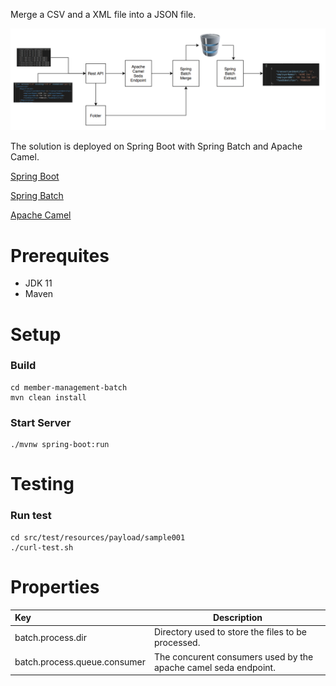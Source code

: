 Merge a CSV and a XML file into a JSON file. 

![solution](doc/images/solution.png)

The solution is deployed on Spring Boot with Spring Batch and Apache Camel. 

[Spring Boot](https://spring.io/projects/spring-boot)

[Spring Batch](https://camel.apache.org)

[Apache Camel](https://www.mailgun.com)

# Prerequites
* JDK 11
* Maven

# Setup
### Build
```console
cd member-management-batch
mvn clean install
```
### Start Server

```console
./mvnw spring-boot:run
```

# Testing

### Run test
```console
cd src/test/resources/payload/sample001
./curl-test.sh
```

# Properties
Key | Description
:------- | ------                               
| batch.process.dir | Directory used to store the files to be processed.
| batch.process.queue.consumer  | The concurent consumers used by the apache camel seda endpoint.
